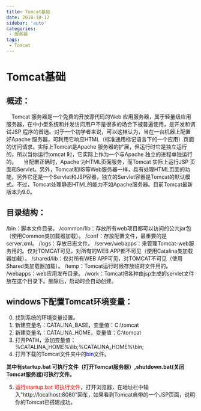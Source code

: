 ```yaml
---
title: Tomcat基础
date: 2018-10-12
sidebar: 'auto'
categories: 
 - 服务器
tags:
 - Tomcat
---
```


# Tomcat基础

## 概述：

&emsp;Tomcat 服务器是一个免费的开放源代码的Web 应用服务器，属于轻量级应用服务器，在中小型系统和并发访问用户不是很多的场合下被普遍使用，是开发和调试JSP 程序的首选。对于一个初学者来说，可以这样认为，当在一台机器上配置好Apache 服务器，可利用它响应HTML（标准通用标记语言下的一个应用）页面的访问请求。实际上Tomcat是Apache 服务器的扩展，但运行时它是独立运行的，所以当你运行tomcat 时，它实际上作为一个与Apache 独立的进程单独运行的。
&emsp;当配置正确时，Apache 为HTML页面服务，而Tomcat 实际上运行JSP 页面和Servlet。另外，Tomcat和IIS等Web服务器一样，具有处理HTML页面的功能，另外它还是一个Servlet和JSP容器，独立的Servlet容器是Tomcat的默认模式。不过，Tomcat处理静态HTML的能力不如Apache服务器。目前Tomcat最新版本为9.0。

## 目录结构：

/bin：脚本文件目录。
/common/lib：存放所有web项目都可以访问的公共jar包（使用Common类加载器加载）。
/conf：存放配置文件，最重要的是server.xml。
/logs：存放日志文件。
/server/webapps：来管理Tomcat-web服务用的。仅对TOMCAT可见，对所有的WEB APP都不可见（使用Catalina类加载器加载）。
/shared/lib：仅对所有WEB APP可见，对TOMCAT不可见（使用Shared类加载器加载）。
/temp：Tomcat运行时候存放临时文件用的。
/webapps：web应用发布目录。
/work：Tomcat把各种由jsp生成的servlet文件放在这个目录下。删除后，启动时会自动创建。

## windows下配置Tomcat环境变量：

0. 找到系统的环境变量设置。 
1. 新建变量名：CATALINA_BASE，变量值：C:\tomcat
2. 新建变量名：CATALINA_HOME，变量值：C:\tomcat
3. 打开PATH，添加变量值：%CATALINA_HOME%\lib;%CATALINA_HOME%\bin;
4. 打开下载的Tomcat文件夹中的<font color="blue">bin</font>文件。

<strong>其中有startup.bat 可执行文件（打开Tomcat服务器）,shutdown.bat(关闭Tomcat服务器)可执行文件。</strong>

5. <font color="red">运行startup.bat 可执行文件</font>，打开浏览器，在地址栏中输入"http://localhost:8080"回车，如果看到Tomcat自带的一个JSP页面，说明你的Tomcat已搭建成功。

